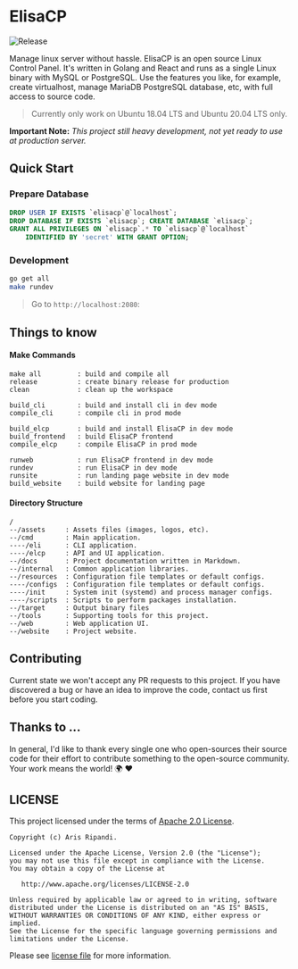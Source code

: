 # ElisaCP

![Release](https://img.shields.io/github/release/riipandi/elisacp.svg)
<!-- ![Test](https://github.com/riipandi/elisacp/workflows/Test/badge.svg)
![Security](https://github.com/riipandi/elisacp/workflows/Security/badge.svg)
![Linter](https://github.com/riipandi/elisacp/workflows/Linter/badge.svg) -->

Manage linux server without hassle. ElisaCP is an open source Linux Control Panel. It's 
written in Golang and React and runs as a single Linux binary with MySQL or PostgreSQL. 
Use the features you like, for example, create virtualhost, manage MariaDB PostgreSQL 
database, etc, with full access to source code.

> Currently only work on Ubuntu 18.04 LTS and Ubuntu 20.04 LTS only.

__Important Note:__ 
*This project still heavy development, not yet ready to use at production server.*

## Quick Start
### Prepare Database
```sql
DROP USER IF EXISTS `elisacp`@`localhost`;
DROP DATABASE IF EXISTS `elisacp`; CREATE DATABASE `elisacp`;
GRANT ALL PRIVILEGES ON `elisacp`.* TO `elisacp`@`localhost` 
    IDENTIFIED BY 'secret' WITH GRANT OPTION;
```

### Development
```sh
go get all
make rundev
```

> Go to `http://localhost:2080`:

## Things to know
#### Make Commands
```
make all         : build and compile all
release          : create binary release for production
clean            : clean up the workspace

build_cli        : build and install cli in dev mode
compile_cli      : compile cli in prod mode

build_elcp       : build and install ElisaCP in dev mode
build_frontend   : build ElisaCP frontend
compile_elcp     : compile ElisaCP in prod mode

runweb           : run ElisaCP frontend in dev mode
rundev           : run ElisaCP in dev mode
runsite          : run landing page website in dev mode
build_website    : build website for landing page
```

#### Directory Structure
```
/
--/assets     : Assets files (images, logos, etc).
--/cmd        : Main application.
----/eli      : CLI application.
----/elcp     : API and UI application.
--/docs       : Project documentation written in Markdown.
--/internal   : Common application libraries.
--/resources  : Configuration file templates or default configs.
----/configs  : Configuration file templates or default configs.
----/init     : System init (systemd) and process manager configs.
----/scripts  : Scripts to perform packages installation.
--/target     : Output binary files
--/tools      : Supporting tools for this project.
--/web        : Web application UI.
--/website    : Project website.
```

## Contributing
Current state we won't accept any PR requests to this project. If you 
have discovered a bug or have an idea to improve the code, contact us 
first before you start coding.

## Thanks to ...
In general, I'd like to thank every single one who open-sources their 
source code for their effort to contribute something to the open-source 
community. Your work means the world! 🌍 ❤️

## LICENSE
This project licensed under the terms of [Apache 2.0 License][choosealicense].

```
Copyright (c) Aris Ripandi.

Licensed under the Apache License, Version 2.0 (the "License");
you may not use this file except in compliance with the License.
You may obtain a copy of the License at

   http://www.apache.org/licenses/LICENSE-2.0

Unless required by applicable law or agreed to in writing, software
distributed under the License is distributed on an "AS IS" BASIS,
WITHOUT WARRANTIES OR CONDITIONS OF ANY KIND, either express or implied.
See the License for the specific language governing permissions and
limitations under the License.
```

Please see [license file](./license.txt) for more information.

[choosealicense]:https://choosealicense.com/licenses/apache-2.0/
